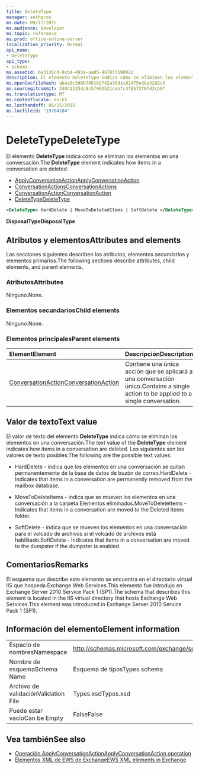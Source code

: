 ```yaml
---
title: DeleteType
manager: sethgros
ms.date: 09/17/2015
ms.audience: Developer
ms.topic: reference
ms.prod: office-online-server
localization_priority: Normal
api_name:
- DeleteType
api_type:
- schema
ms.assetid: 6e3136cd-9cb4-493a-aa85-9678f719002d
description: El elemento DeleteType indica cómo se eliminan los elementos en una conversación.
ms.openlocfilehash: abaa0c3d8b7001b2f42a38d1c82475edba32d2c5
ms.sourcegitcommit: 34041125dc8c5f993b21cebfc4f8b72f0fd2cb6f
ms.translationtype: MT
ms.contentlocale: es-ES
ms.lasthandoff: 06/25/2018
ms.locfileid: "19764104"
---
```

# <a name="deletetype"></a><span data-ttu-id="0eca9-103">DeleteType</span><span class="sxs-lookup"><span data-stu-id="0eca9-103">DeleteType</span></span>

<span data-ttu-id="0eca9-104">El elemento **DeleteType** indica cómo se eliminan los elementos en una conversación.</span><span class="sxs-lookup"><span data-stu-id="0eca9-104">The **DeleteType** element indicates how items in a conversation are deleted.</span></span> 
  
- [<span data-ttu-id="0eca9-105">ApplyConversationAction</span><span class="sxs-lookup"><span data-stu-id="0eca9-105">ApplyConversationAction</span></span>](applyconversationaction.md)  
- [<span data-ttu-id="0eca9-106">ConversationActions</span><span class="sxs-lookup"><span data-stu-id="0eca9-106">ConversationActions</span></span>](conversationactions.md)  
- [<span data-ttu-id="0eca9-107">ConversationAction</span><span class="sxs-lookup"><span data-stu-id="0eca9-107">ConversationAction</span></span>](conversationaction.md)  
- [<span data-ttu-id="0eca9-108">DeleteType</span><span class="sxs-lookup"><span data-stu-id="0eca9-108">DeleteType</span></span>](deletetype.md)
  
```XML
<DeleteType> HardDelete | MoveToDeletedItems | SoftDelete </DeleteType>
```

 <span data-ttu-id="0eca9-109">**DisposalType**</span><span class="sxs-lookup"><span data-stu-id="0eca9-109">**DisposalType**</span></span>
## <a name="attributes-and-elements"></a><span data-ttu-id="0eca9-110">Atributos y elementos</span><span class="sxs-lookup"><span data-stu-id="0eca9-110">Attributes and elements</span></span>

<span data-ttu-id="0eca9-111">Las secciones siguientes describen los atributos, elementos secundarios y elementos primarios.</span><span class="sxs-lookup"><span data-stu-id="0eca9-111">The following sections describe attributes, child elements, and parent elements.</span></span>
  
### <a name="attributes"></a><span data-ttu-id="0eca9-112">Atributos</span><span class="sxs-lookup"><span data-stu-id="0eca9-112">Attributes</span></span>

<span data-ttu-id="0eca9-113">Ninguno.</span><span class="sxs-lookup"><span data-stu-id="0eca9-113">None.</span></span>
  
### <a name="child-elements"></a><span data-ttu-id="0eca9-114">Elementos secundarios</span><span class="sxs-lookup"><span data-stu-id="0eca9-114">Child elements</span></span>

<span data-ttu-id="0eca9-115">Ninguno.</span><span class="sxs-lookup"><span data-stu-id="0eca9-115">None.</span></span>
  
### <a name="parent-elements"></a><span data-ttu-id="0eca9-116">Elementos principales</span><span class="sxs-lookup"><span data-stu-id="0eca9-116">Parent elements</span></span>

|<span data-ttu-id="0eca9-117">**Element**</span><span class="sxs-lookup"><span data-stu-id="0eca9-117">**Element**</span></span>|<span data-ttu-id="0eca9-118">**Descripción**</span><span class="sxs-lookup"><span data-stu-id="0eca9-118">**Description**</span></span>|
|:-----|:-----|
|[<span data-ttu-id="0eca9-119">ConversationAction</span><span class="sxs-lookup"><span data-stu-id="0eca9-119">ConversationAction</span></span>](conversationaction.md) <br/> |<span data-ttu-id="0eca9-120">Contiene una única acción que se aplicará a una conversación único.</span><span class="sxs-lookup"><span data-stu-id="0eca9-120">Contains a single action to be applied to a single conversation.</span></span>  <br/> |
   
## <a name="text-value"></a><span data-ttu-id="0eca9-121">Valor de texto</span><span class="sxs-lookup"><span data-stu-id="0eca9-121">Text value</span></span>

<span data-ttu-id="0eca9-122">El valor de texto del elemento **DeleteType** indica cómo se eliminan los elementos en una conversación.</span><span class="sxs-lookup"><span data-stu-id="0eca9-122">The text value of the **DeleteType** element indicates how items in a conversation are deleted.</span></span> <span data-ttu-id="0eca9-123">Los siguientes son los valores de texto posibles:</span><span class="sxs-lookup"><span data-stu-id="0eca9-123">The following are the possible text values:</span></span> 
  
- <span data-ttu-id="0eca9-124">HardDelete - indica que los elementos en una conversación se quitan permanentemente de la base de datos de buzón de correo.</span><span class="sxs-lookup"><span data-stu-id="0eca9-124">HardDelete - Indicates that items in a conversation are permanently removed from the mailbox database.</span></span>
    
- <span data-ttu-id="0eca9-125">MoveToDeleteItems - indica que se mueven los elementos en una conversación a la carpeta Elementos eliminados.</span><span class="sxs-lookup"><span data-stu-id="0eca9-125">MoveToDeleteItems - Indicates that items in a conversation are moved to the Deleted Items folder.</span></span>
    
- <span data-ttu-id="0eca9-126">SoftDelete - indica que se mueven los elementos en una conversación para el volcado de archivos si el volcado de archivos está habilitado.</span><span class="sxs-lookup"><span data-stu-id="0eca9-126">SoftDelete - Indicates that items in a conversation are moved to the dumpster if the dumpster is enabled.</span></span>
    
## <a name="remarks"></a><span data-ttu-id="0eca9-127">Comentarios</span><span class="sxs-lookup"><span data-stu-id="0eca9-127">Remarks</span></span>

<span data-ttu-id="0eca9-128">El esquema que describe este elemento se encuentra en el directorio virtual IIS que hospeda Exchange Web Services.This elemento fue introdujo en Exchange Server 2010 Service Pack 1 (SP1).</span><span class="sxs-lookup"><span data-stu-id="0eca9-128">The schema that describes this element is located in the IIS virtual directory that hosts Exchange Web Services.This element was introduced in Exchange Server 2010 Service Pack 1 (SP1).</span></span>
  
## <a name="element-information"></a><span data-ttu-id="0eca9-129">Información del elemento</span><span class="sxs-lookup"><span data-stu-id="0eca9-129">Element information</span></span>

|||
|:-----|:-----|
|<span data-ttu-id="0eca9-130">Espacio de nombres</span><span class="sxs-lookup"><span data-stu-id="0eca9-130">Namespace</span></span>  <br/> |http://schemas.microsoft.com/exchange/services/2006/types  <br/> |
|<span data-ttu-id="0eca9-131">Nombre de esquema</span><span class="sxs-lookup"><span data-stu-id="0eca9-131">Schema Name</span></span>  <br/> |<span data-ttu-id="0eca9-132">Esquema de tipos</span><span class="sxs-lookup"><span data-stu-id="0eca9-132">Types schema</span></span>  <br/> |
|<span data-ttu-id="0eca9-133">Archivo de validación</span><span class="sxs-lookup"><span data-stu-id="0eca9-133">Validation File</span></span>  <br/> |<span data-ttu-id="0eca9-134">Types.xsd</span><span class="sxs-lookup"><span data-stu-id="0eca9-134">Types.xsd</span></span>  <br/> |
|<span data-ttu-id="0eca9-135">Puede estar vacío</span><span class="sxs-lookup"><span data-stu-id="0eca9-135">Can be Empty</span></span>  <br/> |<span data-ttu-id="0eca9-136">False</span><span class="sxs-lookup"><span data-stu-id="0eca9-136">False</span></span>  <br/> |
   
## <a name="see-also"></a><span data-ttu-id="0eca9-137">Vea también</span><span class="sxs-lookup"><span data-stu-id="0eca9-137">See also</span></span>

- [<span data-ttu-id="0eca9-138">Operación ApplyConversationAction</span><span class="sxs-lookup"><span data-stu-id="0eca9-138">ApplyConversationAction operation</span></span>](applyconversationaction-operation.md)
- [<span data-ttu-id="0eca9-139">Elementos XML de EWS de Exchange</span><span class="sxs-lookup"><span data-stu-id="0eca9-139">EWS XML elements in Exchange</span></span>](ews-xml-elements-in-exchange.md)

